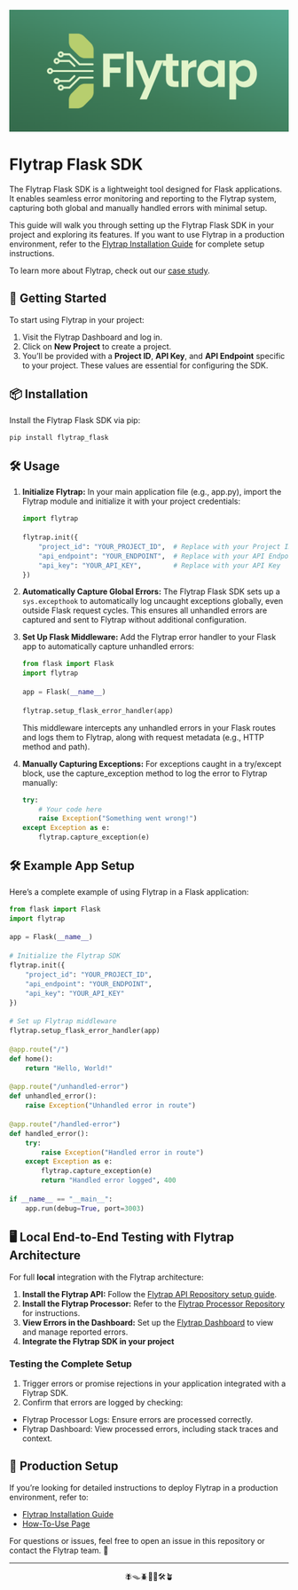 ![Organization Logo](https://raw.githubusercontent.com/getflytrap/.github/main/profile/flytrap_logo.png)

# Flytrap Flask SDK

The Flytrap Flask SDK is a lightweight tool designed for Flask applications. It enables seamless error monitoring and reporting to the Flytrap system, capturing both global and manually handled errors with minimal setup.

This guide will walk you through setting up the Flytrap Flask SDK in your project and exploring its features. If you want to use Flytrap in a production environment, refer to the [Flytrap Installation Guide](https://github.com/getflytrap/flytrap_terraform) for complete setup instructions.

To learn more about Flytrap, check out our [case study](https://getflytrap.github.io/).

## 🚀 Getting Started

To start using Flytrap in your project:

1. Visit the Flytrap Dashboard and log in.
2. Click on **New Project** to create a project.
3. You’ll be provided with a **Project ID**, **API Key**, and **API Endpoint** specific to your project. These values are essential for configuring the SDK.

## 📦 Installation

Install the Flytrap Flask SDK via pip:

```bash
pip install flytrap_flask
```

## 🛠️ Usage
1. **Initialize Flytrap:** In your main application file (e.g., app.py), import the Flytrap module and initialize it with your project credentials:

    ```python
    import flytrap

    flytrap.init({
        "project_id": "YOUR_PROJECT_ID",  # Replace with your Project ID
        "api_endpoint": "YOUR_ENDPOINT",  # Replace with your API Endpoint
        "api_key": "YOUR_API_KEY",        # Replace with your API Key
    })
    ```

2. **Automatically Capture Global Errors:** The Flytrap Flask SDK sets up a `sys.excepthook` to automatically log uncaught exceptions globally, even outside Flask request cycles. This ensures all unhandled errors are captured and sent to Flytrap without additional configuration.

3. **Set Up Flask Middleware:** Add the Flytrap error handler to your Flask app to automatically capture unhandled errors:

    ```python
    from flask import Flask
    import flytrap

    app = Flask(__name__)

    flytrap.setup_flask_error_handler(app)
    ```

    This middleware intercepts any unhandled errors in your Flask routes and logs them to Flytrap, along with request metadata (e.g., HTTP method and path).

4. **Manually Capturing Exceptions:** For exceptions caught in a try/except block, use the capture_exception method to log the error to Flytrap manually:

    ```python
    try:
        # Your code here
        raise Exception("Something went wrong!")
    except Exception as e:
        flytrap.capture_exception(e)
    ```

## 🛠️ Example App Setup

Here’s a complete example of using Flytrap in a Flask application:

```python
from flask import Flask
import flytrap

app = Flask(__name__)

# Initialize the Flytrap SDK
flytrap.init({
    "project_id": "YOUR_PROJECT_ID",  
    "api_endpoint": "YOUR_ENDPOINT",  
    "api_key": "YOUR_API_KEY"        
})

# Set up Flytrap middleware
flytrap.setup_flask_error_handler(app)

@app.route("/")
def home():
    return "Hello, World!"

@app.route("/unhandled-error")
def unhandled_error():
    raise Exception("Unhandled error in route")

@app.route("/handled-error")
def handled_error():
    try:
        raise Exception("Handled error in route")
    except Exception as e:
        flytrap.capture_exception(e)
        return "Handled error logged", 400

if __name__ == "__main__":
    app.run(debug=True, port=3003)
```

## 🖥️ Local End-to-End Testing with Flytrap Architecture

For full **local** integration with the Flytrap architecture:

1. **Install the Flytrap API:** Follow the [Flytrap API Repository setup guide](https://github.com/getflytrap/flytrap_api).
2. **Install the Flytrap Processor:** Refer to the [Flytrap Processor Repository](https://github.com/getflytrap/flytrap_processor) for instructions.
3. **View Errors in the Dashboard:** Set up the [Flytrap Dashboard](https://github.com/getflytrap/flytrap_ui) to view and manage reported errors.
4. **Integrate the Flytrap SDK in your project**

### Testing the Complete Setup
1. Trigger errors or promise rejections in your application integrated with a Flytrap SDK.
2. Confirm that errors are logged by checking:
  - Flytrap Processor Logs: Ensure errors are processed correctly.
  - Flytrap Dashboard: View processed errors, including stack traces and context.

## 🚀 Production Setup
If you’re looking for detailed instructions to deploy Flytrap in a production environment, refer to:

- [Flytrap Installation Guide](https://github.com/getflytrap/flytrap_terraform)
- [How-To-Use Page](https://getflytrap.github.io/)

For questions or issues, feel free to open an issue in this repository or contact the Flytrap team. 🚀

---

<div align="center">
  🪰🪤🪲🌱🚦🛠️🪴
</div>